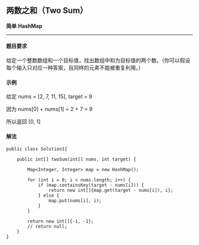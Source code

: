 
<h2>两数之和（Two Sum）</h2>

**简单**   **HashMap**

------------------------------------

#### 题目要求

给定一个整数数组和一个目标值，找出数组中和为目标值的两个数。（你可以假设每个输入只对应一种答案，且同样的元素不能被重复利用。）


#### 示例

给定 nums = [2, 7, 11, 15], target = 9

因为 nums[0] + nums[1] = 2 + 7 = 9

所以返回 [0, 1]


#### 解法

```
public class Solution1{

    public int[] twoSum(int[] nums, int target) {
    
        Map<Integer, Integer> map = new HashMap();
        
        for (int i = 0; i < nums.length; i++) {
            if (map.containsKey(target - nums[i])) {
                return new int[]{map.get(target - nums[i]), i};
            } else {
                map.put(nums[i], i);
            }
        }
        
        return new int[]{-1, -1};
        // return null;
    }
}

```




